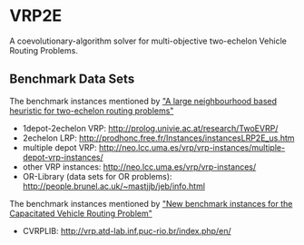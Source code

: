 # VRP2E
A coevolutionary-algorithm solver for multi-objective two-echelon Vehicle Routing Problems.

## Benchmark Data Sets
The benchmark instances mentioned by ["A large neighbourhood based heuristic for two-echelon routing problems"](http://www.sciencedirect.com/science/article/pii/S0305054816301459)
- 1depot-2echelon VRP: http://prolog.univie.ac.at/research/TwoEVRP/
- 2echelon LRP: http://prodhonc.free.fr/Instances/instancesLRP2E_us.htm
- multiple depot VRP: http://neo.lcc.uma.es/vrp/vrp-instances/multiple-depot-vrp-instances/
- other VRP instances: http://neo.lcc.uma.es/vrp/vrp-instances/
- OR-Library (data sets for OR problems): http://people.brunel.ac.uk/~mastjjb/jeb/info.html

The benchmark instances mentioned by ["New benchmark instances for the Capacitated Vehicle Routing Problem"](http://www.sciencedirect.com/science/article/pii/S0377221716306270)
- CVRPLIB: http://vrp.atd-lab.inf.puc-rio.br/index.php/en/
